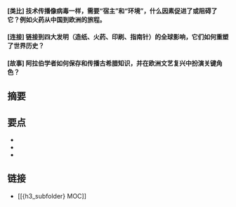 #### [类比] 技术传播像病毒一样，需要“宿主”和“环境”，什么因素促进了或阻碍了它？例如火药从中国到欧洲的旅程。


#### [连接] 链接到四大发明（造纸、火药、印刷、指南针）的全球影响，它们如何重塑了世界历史？


#### [故事] 阿拉伯学者如何保存和传播古希腊知识，并在欧洲文艺复兴中扮演关键角色？


## 摘要


## 要点

- 
- 
- 

## 链接

- [[{h3_subfolder} MOC]]
